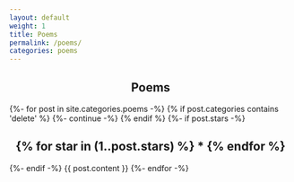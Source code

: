 ```yaml
---
layout: default
weight: 1
title: Poems
permalink: /poems/
categories: poems
---
```


<h2 style="text-align: center;">Poems</h2>
{%- for post in site.categories.poems -%}
  {% if post.categories contains 'delete' %}
    {%- continue -%}
  {% endif %}
  {%- if post.stars -%}
    <h2 style="text-align: center;">
      {% for star in (1..post.stars) %}
        *
      {% endfor %}
    </h2>
  {%- endif -%}
  {{ post.content }}
{%- endfor -%}
